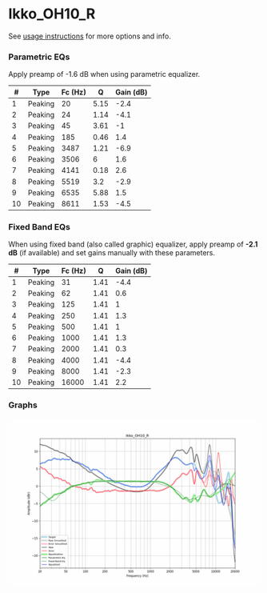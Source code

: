 # Ikko_OH10_R
See [usage instructions](https://github.com/jaakkopasanen/AutoEq#usage) for more options and info.

### Parametric EQs
Apply preamp of -1.6 dB when using parametric equalizer.

|   # | Type    |   Fc (Hz) |    Q |   Gain (dB) |
|-----|---------|-----------|------|-------------|
|   1 | Peaking |        20 | 5.15 |        -2.4 |
|   2 | Peaking |        24 | 1.14 |        -4.1 |
|   3 | Peaking |        45 | 3.61 |        -1   |
|   4 | Peaking |       185 | 0.46 |         1.4 |
|   5 | Peaking |      3487 | 1.21 |        -6.9 |
|   6 | Peaking |      3506 | 6    |         1.6 |
|   7 | Peaking |      4141 | 0.18 |         2.6 |
|   8 | Peaking |      5519 | 3.2  |        -2.9 |
|   9 | Peaking |      6535 | 5.88 |         1.5 |
|  10 | Peaking |      8611 | 1.53 |        -4.5 |

### Fixed Band EQs
When using fixed band (also called graphic) equalizer, apply preamp of **-2.1 dB** (if available) and set gains manually with these parameters.

|   # | Type    |   Fc (Hz) |    Q |   Gain (dB) |
|-----|---------|-----------|------|-------------|
|   1 | Peaking |        31 | 1.41 |        -4.4 |
|   2 | Peaking |        62 | 1.41 |         0.6 |
|   3 | Peaking |       125 | 1.41 |         1   |
|   4 | Peaking |       250 | 1.41 |         1.3 |
|   5 | Peaking |       500 | 1.41 |         1   |
|   6 | Peaking |      1000 | 1.41 |         1.3 |
|   7 | Peaking |      2000 | 1.41 |         0.3 |
|   8 | Peaking |      4000 | 1.41 |        -4.4 |
|   9 | Peaking |      8000 | 1.41 |        -2.3 |
|  10 | Peaking |     16000 | 1.41 |         2.2 |

### Graphs
![](./Ikko_OH10_R.png)
